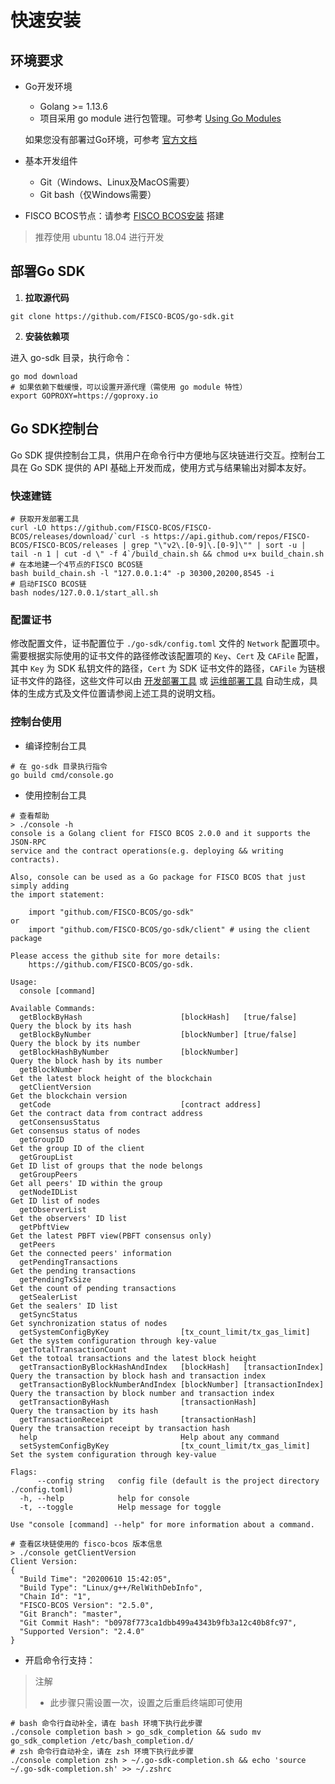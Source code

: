 # 快速安装

## 环境要求

- Go开发环境

  	- Golang >= 1.13.6
   - 项目采用 go module 进行包管理。可参考 [Using Go Modules](https://blog.golang.org/using-go-modules)

  如果您没有部署过Go环境，可参考 [官方文档](https://golang.org/doc/)

- 基本开发组件

  - Git（Windows、Linux及MacOS需要）
  - Git bash（仅Windows需要）

- FISCO BCOS节点：请参考 [FISCO BCOS安装](https://fisco-bcos-documentation.readthedocs.io/zh_CN/latest/docs/installation.html#fisco-bcos) 搭建

> 推荐使用 ubuntu 18.04 进行开发

## 部署Go SDK

1. **拉取源代码**

```shell
git clone https://github.com/FISCO-BCOS/go-sdk.git
```

2. **安装依赖项**

进入 go-sdk 目录，执行命令：

```shell
go mod download
# 如果依赖下载缓慢，可以设置开源代理（需使用 go module 特性）
export GOPROXY=https://goproxy.io
```

## Go SDK控制台

Go SDK 提供控制台工具，供用户在命令行中方便地与区块链进行交互。控制台工具在 Go SDK 提供的 API 基础上开发而成，使用方式与结果输出对脚本友好。

### 快速建链

```shell
# 获取开发部署工具
curl -LO https://github.com/FISCO-BCOS/FISCO-BCOS/releases/download/`curl -s https://api.github.com/repos/FISCO-BCOS/FISCO-BCOS/releases | grep "\"v2\.[0-9]\.[0-9]\"" | sort -u | tail -n 1 | cut -d \" -f 4`/build_chain.sh && chmod u+x build_chain.sh
# 在本地建一个4节点的FISCO BCOS链
bash build_chain.sh -l "127.0.0.1:4" -p 30300,20200,8545 -i
# 启动FISCO BCOS链
bash nodes/127.0.0.1/start_all.sh
```

### 配置证书

修改配置文件，证书配置位于 `./go-sdk/config.toml` 文件的 `Network` 配置项中。需要根据实际使用的证书文件的路径修改该配置项的 `Key`、`Cert` 及 `CAFile` 配置，其中 `Key` 为 SDK 私钥文件的路径，`Cert` 为 SDK 证书文件的路径，`CAFile` 为链根证书文件的路径，这些文件可以由 [开发部署工具](https://fisco-bcos-documentation.readthedocs.io/zh_CN/latest/docs/manual/build_chain.html) 或 [运维部署工具](https://fisco-bcos-documentation.readthedocs.io/zh_CN/latest/docs/enterprise_tools/index.html) 自动生成，具体的生成方式及文件位置请参阅上述工具的说明文档。

### 控制台使用

- 编译控制台工具

```shell
# 在 go-sdk 目录执行指令
go build cmd/console.go
```

- 使用控制台工具

```shell
# 查看帮助
> ./console -h
console is a Golang client for FISCO BCOS 2.0.0 and it supports the JSON-RPC 
service and the contract operations(e.g. deploying && writing contracts).

Also, console can be used as a Go package for FISCO BCOS that just simply adding 
the import statement:

    import "github.com/FISCO-BCOS/go-sdk" 
or 
    import "github.com/FISCO-BCOS/go-sdk/client" # using the client package

Please access the github site for more details:
    https://github.com/FISCO-BCOS/go-sdk.

Usage:
  console [command]

Available Commands:
  getBlockByHash                      [blockHash]   [true/false]       Query the block by its hash
  getBlockByNumber                    [blockNumber] [true/false]       Query the block by its number
  getBlockHashByNumber                [blockNumber]                    Query the block hash by its number
  getBlockNumber                                                       Get the latest block height of the blockchain
  getClientVersion                                                     Get the blockchain version
  getCode                             [contract address]               Get the contract data from contract address
  getConsensusStatus                                                   Get consensus status of nodes
  getGroupID                                                           Get the group ID of the client
  getGroupList                                                         Get ID list of groups that the node belongs
  getGroupPeers                                                        Get all peers' ID within the group
  getNodeIDList                                                        Get ID list of nodes
  getObserverList                                                      Get the observers' ID list
  getPbftView                                                          Get the latest PBFT view(PBFT consensus only)
  getPeers                                                             Get the connected peers' information
  getPendingTransactions                                               Get the pending transactions
  getPendingTxSize                                                     Get the count of pending transactions
  getSealerList                                                        Get the sealers' ID list
  getSyncStatus                                                        Get synchronization status of nodes
  getSystemConfigByKey                [tx_count_limit/tx_gas_limit]    Get the system configuration through key-value
  getTotalTransactionCount                                             Get the totoal transactions and the latest block height
  getTransactionByBlockHashAndIndex   [blockHash]   [transactionIndex] Query the transaction by block hash and transaction index
  getTransactionByBlockNumberAndIndex [blockNumber] [transactionIndex] Query the transaction by block number and transaction index
  getTransactionByHash                [transactionHash]                Query the transaction by its hash
  getTransactionReceipt               [transactionHash]                Query the transaction receipt by transaction hash
  help                                Help about any command
  setSystemConfigByKey                [tx_count_limit/tx_gas_limit]    Set the system configuration through key-value

Flags:
      --config string   config file (default is the project directory ./config.toml)
  -h, --help            help for console
  -t, --toggle          Help message for toggle

Use "console [command] --help" for more information about a command.

# 查看区块链使用的 fisco-bcos 版本信息
> ./console getClientVersion
Client Version: 
{
  "Build Time": "20200610 15:42:05",
  "Build Type": "Linux/g++/RelWithDebInfo",
  "Chain Id": "1",
  "FISCO-BCOS Version": "2.5.0",
  "Git Branch": "master",
  "Git Commit Hash": "b0978f773ca1dbb499a4343b9fb3a12c40b8fc97",
  "Supported Version": "2.4.0"
}
```

- 开启命令行支持：

> 注解
>
> - 此步骤只需设置一次，设置之后重启终端即可使用

```shell
# bash 命令行自动补全，请在 bash 环境下执行此步骤
./console completion bash > go_sdk_completion && sudo mv go_sdk_completion /etc/bash_completion.d/
# zsh 命令行自动补全，请在 zsh 环境下执行此步骤
./console completion zsh > ~/.go-sdk-completion.sh && echo 'source ~/.go-sdk-completion.sh' >> ~/.zshrc
```

